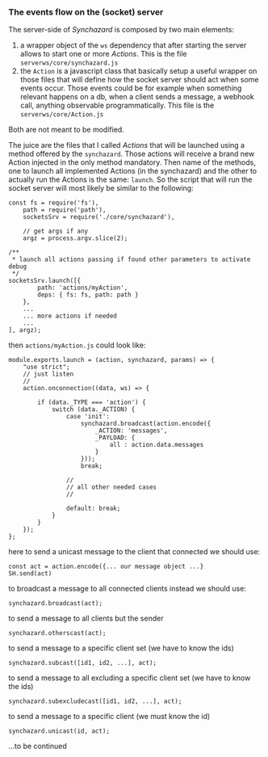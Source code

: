 ### The events flow on the (socket) server

The server-side of _Synchazard_ is composed by two main elements:
1) a wrapper object of the `ws` dependency that after starting the server allows to start one or more _Actions_. This is the file `serverws/core/synchazard.js`
2) the `Action` is a javascript class that basically setup a useful wrapper on those files that will define how the socket server should act when some events occur. Those events could be for example when something relevant happens on a db, when a client sends a message, a webhook call, anything observable programmatically. This file is the `serverws/core/Action.js`

Both are not meant to be modified.

The juice are the files that I called _Actions_ that will be launched using a method offered by the `synchazard`. Those actions will receive a brand new Action injected in the only method mandatory.
Then name of the methods, one to launch all implemented Actions (in the synchazard) and the other to actually run the Actions is the same: `launch`. So the script that will run the socket server will most likely be similar to the following:
```
const fs = require('fs'),
    path = require('path'),
    socketsSrv = require('./core/synchazard'),

    // get args if any
    argz = process.argv.slice(2);

/**
 * launch all actions passing if found other parameters to activate debug
 */
socketsSrv.launch([{
        path: 'actions/myAction',
        deps: { fs: fs, path: path }
    },
    ...
    ... more actions if needed
    ... 
], argz);
```

then `actions/myAction.js` could look like:

```
module.exports.launch = (action, synchazard, params) => {
    "use strict";
    // just listen
    //
    action.onconnection((data, ws) => {

        if (data._TYPE === 'action') {
            switch (data._ACTION) {
                case 'init':
                    synchazard.broadcast(action.encode({
                        _ACTION: 'messages',
                        _PAYLOAD: {
                            all : action.data.messages
                        }
                    }));
                    break;
                
                //
                // all other needed cases
                //

                default: break;
            }
        }
    });
};
```

here to send a unicast message to the client that connected we should use:

    const act = action.encode({... our message object ...}
    SH.send(act)

to broadcast a message to all connected clients instead we should use:

    synchazard.broadcast(act);

to send a message to all clients but the sender

    synchazard.otherscast(act);

to send a message to a specific client set (we have to know the ids)

    synchazard.subcast([id1, id2, ...], act);

to send a message to all excluding a specific client set (we have to know the ids)

    synchazard.subexcludecast([id1, id2, ...], act);
    
to send a message to a specific client (we must know the id)  

    synchazard.unicast(id, act);

...to be continued